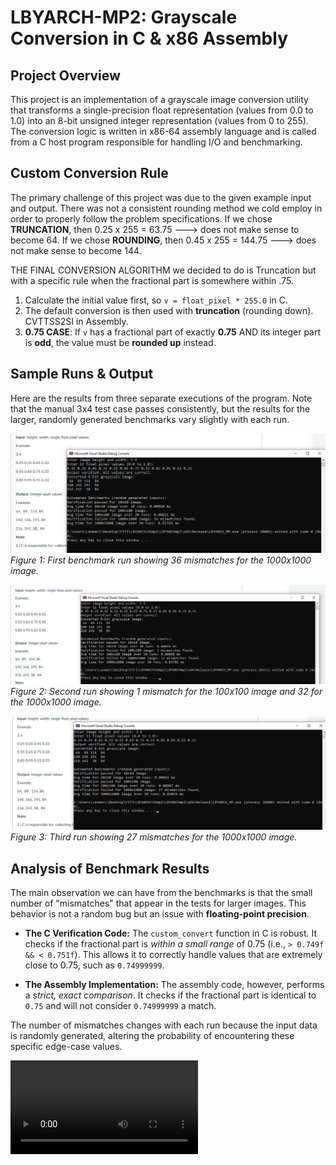 # LBYARCH-MP2: Grayscale Conversion in C & x86 Assembly

## Project Overview

This project is an implementation of a grayscale image conversion utility that transforms a single-precision float representation (values from 0.0 to 1.0) into an 8-bit unsigned integer representation (values from 0 to 255). The conversion logic is written in x86-64 assembly language and is called from a C host program responsible for handling I/O and benchmarking.

## Custom Conversion Rule

The primary challenge of this project was due to the given example input and output.
There was not a consistent rounding method we cold employ in order to properly follow the problem specifications.
If we chose **TRUNCATION**, then 0.25 x 255 = 63.75 ---> does not make sense to become 64.
If we chose **ROUNDING**, then 0.45 x 255 = 144.75 ---> does not make sense to become 144.

THE FINAL CONVERSION ALGORITHM we decided to do is Truncation but with a specific rule when the fractional part is somewhere within .75.

1.  Calculate the initial value first, so `v = float_pixel * 255.0` in C.
2.  The default conversion is then used with **truncation** (rounding down). CVTTSS2SI in Assembly.
3.  **0.75 CASE**: If `v` has a fractional part of exactly **0.75** AND its integer part is **odd**, the value must be **rounded up** instead.

## Sample Runs & Output

Here are the results from three separate executions of the program. Note that the manual 3x4 test case passes consistently, but the results for the larger, randomly generated benchmarks vary slightly with each run.

![Sample Run 1](Result1.png)
_Figure 1: First benchmark run showing 36 mismatches for the 1000x1000 image._

![Sample Run 2](Result2.png)
_Figure 2: Second run showing 1 mismatch for the 100x100 image and 32 for the 1000x1000 image._

![Sample Run 3](Result3.png)
_Figure 3: Third run showing 27 mismatches for the 1000x1000 image._

## Analysis of Benchmark Results

The main observation we can have from the benchmarks is that the small number of "mismatches" that appear in the tests for larger images. This behavior is not a random bug but an issue with **floating-point precision**.

* **The C Verification Code:** The `custom_convert` function in C is robust. It checks if the fractional part is *within a small range* of 0.75 (i.e., `> 0.749f && < 0.751f`). This allows it to correctly handle values that are extremely close to 0.75, such as `0.74999999`.

* **The Assembly Implementation:** The assembly code, however, performs a *strict, exact comparison*. It checks if the fractional part is identical to `0.75` and will not consider `0.74999999` a match.

The number of mismatches changes with each run because the input data is randomly generated, altering the probability of encountering these specific edge-case values.

![Watch the video](LBYARCH.mkv)

